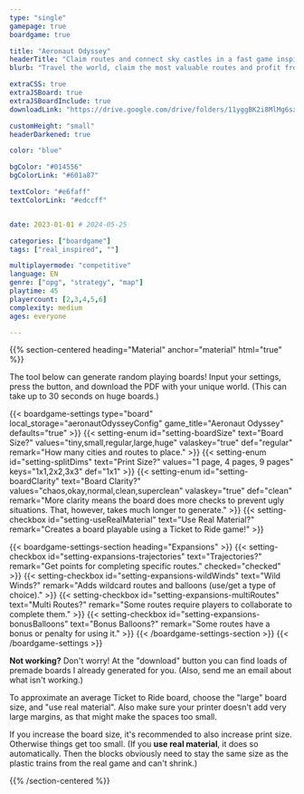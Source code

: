 ```yaml
---
type: "single"
gamepage: true
boardgame: true

title: "Aeronaut Odyssey"
headerTitle: "Claim routes and connect sky castles in a fast game inspired by Ticket to Ride"
blurb: "Travel the world, claim the most valuable routes and profit from it. Connect the sky castles faster than your opponents, in a One Paper Game inspired by Ticket to Ride."

extraCSS: true
extraJSBoard: true
extraJSBoardInclude: true
downloadLink: "https://drive.google.com/drive/folders/11yggBK2i8MlMg6sxD-oE4xBQzpgC4AUr"

customHeight: "small"
headerDarkened: true

color: "blue"

bgColor: "#014556"
bgColorLink: "#601a87"

textColor: "#e6faff"
textColorLink: "#edccff"


date: 2023-01-01 # 2024-05-25

categories: ["boardgame"]
tags: ["real_inspired", ""]

multiplayermode: "competitive"
language: EN
genre: ["opg", "strategy", "map"]
playtime: 45
playercount: [2,3,4,5,6]
complexity: medium
ages: everyone

---
```


{{% section-centered heading="Material" anchor="material" html="true" %}}

<p>The tool below can generate random playing boards! Input your settings, press the button, and download the PDF with your unique world. (This can take up to 30 seconds on huge boards.)</p>

{{< boardgame-settings type="board" local_storage="aeronautOdysseyConfig" game_title="Aeronaut Odyssey" defaults="true" >}}
  {{< setting-enum id="setting-boardSize" text="Board Size?" values="tiny,small,regular,large,huge" valaskey="true" def="regular" remark="How many cities and routes to place." >}}
  {{< setting-enum id="setting-splitDims" text="Print Size?" values="1 page, 4 pages, 9 pages" keys="1x1,2x2,3x3" def="1x1" >}}
  {{< setting-enum id="setting-boardClarity" text="Board Clarity?" values="chaos,okay,normal,clean,superclean" valaskey="true" def="clean" remark="More clarity means the board does more checks to prevent ugly situations. That, however, takes much longer to generate." >}}
  {{< setting-checkbox id="setting-useRealMaterial" text="Use Real Material?" remark="Creates a board playable using a Ticket to Ride game!" >}}

  {{< boardgame-settings-section heading="Expansions" >}}
    {{< setting-checkbox id="setting-expansions-trajectories" text="Trajectories?" remark="Get points for completing specific routes." checked="checked" >}}
    {{< setting-checkbox id="setting-expansions-wildWinds" text="Wild Winds?" remark="Adds wildcard routes and balloons (use/get a type of choice)." >}}
    {{< setting-checkbox id="setting-expansions-multiRoutes" text="Multi Routes?" remark="Some routes require players to collaborate to complete them." >}}
    {{< setting-checkbox id="setting-expansions-bonusBalloons" text="Bonus Balloons?" remark="Some routes have a bonus or penalty for using it." >}}
  {{< /boardgame-settings-section >}}
{{< /boardgame-settings >}}

<p class="settings-remark"><strong>Not working?</strong> Don't worry! At the "download" button you can find loads of premade boards I already generated for you. (Also, send me an email about what isn't working.)</p>

<p class="settings-remark">To approximate an average Ticket to Ride board, choose the "large" board size, and "use real material". Also make sure your printer doesn't add very large margins, as that might make the spaces too small.</p>

<p class="settings-remark">If you increase the board size, it's recommended to also increase print size. Otherwise things get too small. (If you <strong>use real material</strong>, it does so automatically. Then the blocks obviously need to stay the same size as the plastic trains from the real game and can't shrink.)</p>

{{% /section-centered %}}